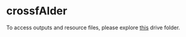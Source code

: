# crossfAIder

To access outputs and resource files, please explore [this](https://drive.google.com/drive/folders/1GHrIoS-nXN7ULFkCVKxnC76oYGQMIZzD?usp=sharing) drive folder.